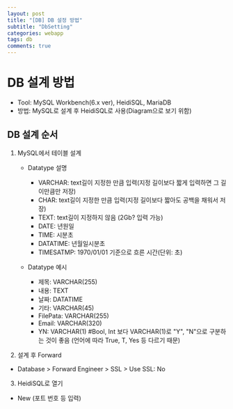 ```yaml
---
layout: post
title: "[DB] DB 설정 방법"
subtitle: "DbSetting"
categories: webapp
tags: db
comments: true
---
```


# DB 설계 방법
  - Tool: MySQL Workbench(6.x ver), HeidiSQL, MariaDB
  - 방법: MySQL로 설계 후 HeidiSQL로 사용(Diagram으로 보기 위함)

## DB 설계 순서
1. MySQL에서 테이블 설계  
    - Datatype 설명
        - VARCHAR: text길이 지정한 만큼 입력(지정 길이보다 짧게 입력하면 그 길이만큼만 저장)
        - CHAR: text길이 지정한 만큼 입력(지정 길이보다 짧아도 공백을 채워서 저장)
        - TEXT: text길이 지정하지 않음 (2Gb? 입력 가능)
        - DATE: 년원일
        - TIME: 시분초
        - DATATIME: 년월일시분초
        - TIMESATMP: 1970/01/01 기준으로 흐른 시간(단위: 초)

    - Datatype 예시
        - 제목: VARCHAR(255)
        - 내용: TEXT
        - 날짜: DATATIME
        - 기타: VARCHAR(45)
        - FilePata: VARCHAR(255)
        - Email: VARCHAR(320)
        - YN: VARCHAR(1) #Bool, Int 보다 VARCHAR(1)로 "Y", "N"으로 구분하는 것이 좋음 (언어에 따라 True, T, Yes 등 다르기 때문)

2. 설계 후 Forward
 - Database > Forward Engineer > SSL > Use SSL: No

3. HeidiSQL로 열기
 - New (포트 번호 등 입력)